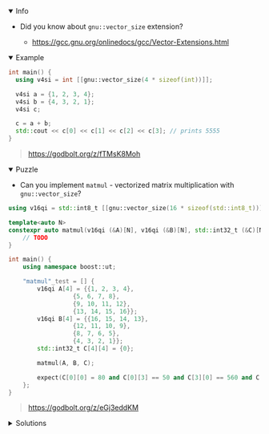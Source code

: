<details open><summary>Info</summary><p>

* Did you know about `gnu::vector_size` extension?

  * https://gcc.gnu.org/onlinedocs/gcc/Vector-Extensions.html

</p></details><details open><summary>Example</summary><p>

```cpp
int main() {
  using v4si = int [[gnu::vector_size(4 * sizeof(int))]];

  v4si a = {1, 2, 3, 4};
  v4si b = {4, 3, 2, 1};
  v4si c;

  c = a + b;
  std::cout << c[0] << c[1] << c[2] << c[3]; // prints 5555
}
```

> https://godbolt.org/z/fTMsK8Moh

</p></details><details open><summary>Puzzle</summary><p>

* Can you implement `matmul` - vectorized matrix multiplication with `gnu::vector_size`?

```cpp
using v16qi = std::int8_t [[gnu::vector_size(16 * sizeof(std::int8_t))]];

template<auto N>
constexpr auto matmul(v16qi (&A)[N], v16qi (&B)[N], std::int32_t (&C)[N][N]) {
    // TODO
}

int main() {
    using namespace boost::ut;

    "matmul"_test = [] {
        v16qi A[4] = {{1, 2, 3, 4},
                  {5, 6, 7, 8},
                  {9, 10, 11, 12},
                  {13, 14, 15, 16}};
        v16qi B[4] = {{16, 15, 14, 13},
                  {12, 11, 10, 9},
                  {8, 7, 6, 5},
                  {4, 3, 2, 1}};
        std::int32_t C[4][4] = {0};

        matmul(A, B, C);

        expect(C[0][0] = 80 and C[0][3] == 50 and C[3][0] == 560 and C[3][3] == 386);
    };
}
```

> https://godbolt.org/z/eGj3eddKM 

</p></details>

</p></details><details><summary>Solutions</summary><p>

```cpp
template <auto N>
constexpr auto matmul(v16qi (&A)[N], v16qi (&B)[N], std::int32_t (&C)[N][N]) {
    static_assert(N <= 16, "Matrices larger than 16x16 are not supported");
    auto sum = [](const auto &vec) {
        auto ret = [&vec]<std::size_t... Idxs>(std::index_sequence<Idxs...>) {
            return (vec[Idxs] + ...);
        }(std::make_index_sequence<N>{});
        return ret;
    };
    using v64si = std::int32_t [[gnu::vector_size(16 * sizeof(std::int32_t))]];
    auto get_col = [&B](const auto col_idx) {
        auto col =
            [&B, col_idx]<std::size_t... Idxs>(std::index_sequence<Idxs...>) {
                return v16qi{B[Idxs][col_idx]...};
            }(std::make_index_sequence<N>{});
        return __builtin_convertvector(col, v64si);
    };
    for (auto i = 0; i < N; ++i) {
        for (auto j = 0; j < N; ++j) {
            C[i][j] = sum(__builtin_convertvector(A[i], v64si) * get_col(j));
        }
    }
}
```

> https://godbolt.org/z/earr7KxK4

</p></details>
